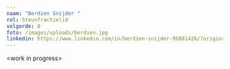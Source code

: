```yaml
---
naam: "Berdien Snijder "
rol: Steunfractielid
volgorde: 8
foto: /images/uploads/berdien.jpg
linkedin: https://www.linkedin.com/in/berdien-snijder-9b881426/?originalSubdomain=nl
---
```

<﻿work in progress>